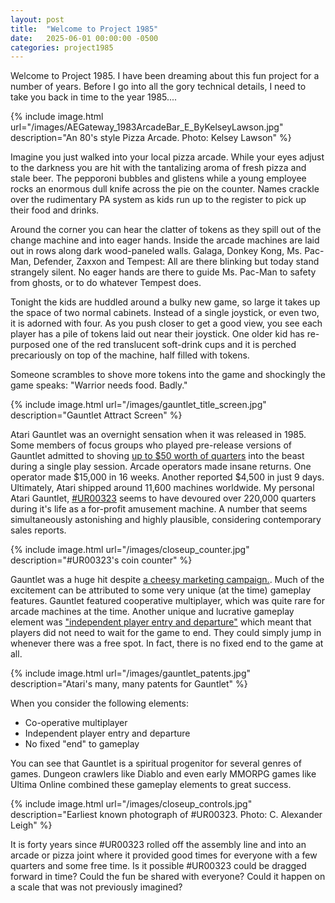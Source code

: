 ```yaml
---
layout: post
title:  "Welcome to Project 1985"
date:   2025-06-01 00:00:00 -0500
categories: project1985
---
```


Welcome to Project 1985.  I have been dreaming about this fun project for a number of years.  Before I go into all the gory technical details, I need to take you back in time to the year 1985....

{% include image.html url="/images/AEGateway_1983ArcadeBar_E_ByKelseyLawson.jpg" description="An 80's style Pizza Arcade.  Photo: Kelsey Lawson" %}

Imagine you just walked into your local pizza arcade.  While your eyes adjust to the darkness you are hit with the tantalizing aroma of fresh pizza and stale beer.  The pepporoni bubbles and glistens while a young employee rocks an enormous dull knife across the pie on the counter.  Names crackle over the rudimentary PA system as kids run up to the register to pick up their food and drinks.

Around the corner you can hear the clatter of tokens as they spill out of the change machine and into eager hands.  Inside the arcade machines are laid out in rows along dark wood-paneled walls.  Galaga, Donkey Kong, Ms. Pac-Man, Defender, Zaxxon and Tempest: All are there blinking but today stand strangely silent.  No eager hands are there to guide Ms. Pac-Man to safety from ghosts, or to do whatever Tempest does.

Tonight the kids are huddled around a bulky new game, so large it takes up the space of two normal cabinets.  Instead of a single joystick, or even two, it is adorned with four.  As you push closer to get a good view, you see each player has a pile of tokens laid out near their joystick.  One older kid has re-purposed one of the red translucent soft-drink cups and it is perched precariously on top of the machine, half filled with tokens.

Someone scrambles to shove more tokens into the game and shockingly the game speaks: "Warrior needs food. Badly."

{% include image.html url="/images/gauntlet_title_screen.jpg" description="Gauntlet Attract Screen" %}


Atari Gauntlet was an overnight sensation when it was released in 1985.   Some members of focus groups who played pre-release versions of Gauntlet admitted to shoving [up to $50 worth of quarters](https://web.archive.org/web/20160303210117/http://www.g4tv.com/thefeed/blog/post/721573/the-making-of-gauntlet-a-classic-arcade-game-that-atari-never-saw-coming/) into the beast during a single play session.  Arcade operators made insane returns.  One operator made $15,000 in 16 weeks.  Another reported $4,500 in just 9 days.  Ultimately, Atari shipped around 11,600 machines worldwide.  My personal Atari Gauntlet, [#UR00323](https://www.project1985.org) seems to have devoured over 220,000 quarters during it's life as a for-profit amusement machine.  A number that seems simultaneously astonishing and highly plausible, considering contemporary sales reports.


{% include image.html url="/images/closeup_counter.jpg" description="#UR00323's coin counter" %}

Gauntlet was a huge hit despite [a cheesy marketing campaign.](https://www.youtube.com/watch?v=VPudhBg1udM). Much of the excitement can be attributed to some very unique (at the time) gameplay features.  Gauntlet featured cooperative multiplayer, which was quite rare for arcade machines at the time.  Another unique and lucrative gameplay element was ["independent player entry and departure"](https://patents.google.com/patent/US4738451A/en?oq=4738451) which meant that players did not need to wait for the game to end.  They could simply jump in whenever there was a free spot.  In fact, there is no fixed end to the game at all.   



{% include image.html url="/images/gauntlet_patents.jpg" description="Atari's many, many patents for Gauntlet" %}

When you consider the following elements:
* Co-operative multiplayer 
* Independent player entry and departure
* No fixed "end" to gameplay

You can see that Gauntlet is a spiritual progenitor for several genres of games. Dungeon crawlers like Diablo and even early MMORPG games like Ultima Online combined these gameplay elements to great success.


{% include image.html url="/images/closeup_controls.jpg" description="Earliest known photograph of #UR00323. Photo: C. Alexander Leigh" %}

It is forty years since #UR00323 rolled off the assembly line and into an arcade or pizza joint where it provided good times for everyone with a few quarters and some free time. Is it possible #UR00323 could be dragged forward in time?  Could the fun be shared with everyone?  Could it happen on a scale that was not previously imagined?































